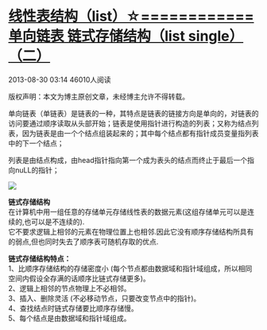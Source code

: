# [线性表结构（list）☆============单向链表 链式存储结构（list single）（二）][0]

 2013-08-30 03:14  46010人阅读 

版权声明：本文为博主原创文章，未经博主允许不得转载。

单向链表（单链表）是链表的一种，其特点是链表的链接方向是单向的，对链表的访问要通过顺序读取从头部开始；链表是使用指针进行构造的列表；又称为结点列表，因为链表是由一个个结点组装起来的；其中每个结点都有指针成员变量指列表中的下一个结点；

列表是由结点构成，由head指针指向第一个成为表头的结点而终止于最后一个指向nuLL的指针；

![][10]

**链式存储结构**  
  在计算机中用一组任意的存储单元存储线性表的数据元素(这组存储单元可以是连续的,也可以是不连续的).   
  它不要求逻辑上相邻的元素在物理位置上也相邻.因此它没有顺序存储结构所具有的弱点,但也同时失去了顺序表可随机存取的优点.  
  
  
**链式存储结构特点：**  
   1、比顺序存储结构的存储密度小 (每个节点都由数据域和指针域组成，所以相同空间内假设全存满的话顺序比链式存储更多)。   
   2、逻辑上相邻的节点物理上不必相邻。  
   3、插入、删除灵活 (不必移动节点，只要改变节点中的指针)。  
   4、查找结点时链式存储要比顺序存储慢。  
   5、每个结点是由数据域和指针域组成。

[0]: http://blog.csdn.net/xiaoting451292510/article/details/10584293
[10]: http://img.blog.csdn.net/20130830111132328